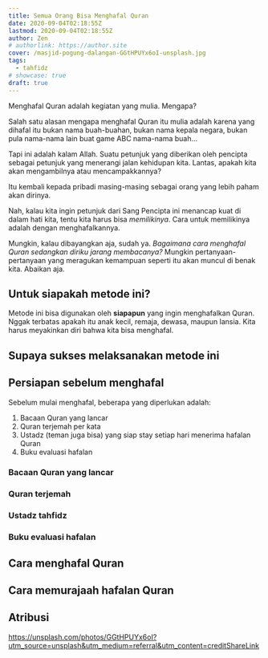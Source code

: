 ```yaml
---
title: Semua Orang Bisa Menghafal Quran
date: 2020-09-04T02:18:55Z
lastmod: 2020-09-04T02:18:55Z
author: Zen
# authorlink: https://author.site
cover: /masjid-pogung-dalangan-GGtHPUYx6oI-unsplash.jpg
tags:
  - tahfidz
# showcase: true
draft: true
---
```


Menghafal Quran adalah kegiatan yang mulia. Mengapa?

<!--more-->

Salah satu alasan mengapa menghafal Quran itu mulia adalah karena yang dihafal itu bukan nama buah-buahan, bukan nama kepala negara, bukan pula nama-nama lain buat game ABC nama-nama buah...

Tapi ini adalah kalam Allah. Suatu petunjuk yang diberikan oleh pencipta sebagai petunjuk yang menerangi jalan kehidupan kita. Lantas, apakah kita akan mengambilnya atau mencampakkannya?

Itu kembali kepada pribadi masing-masing sebagai orang yang lebih paham akan dirinya.

Nah, kalau kita ingin petunjuk dari Sang Pencipta ini menancap kuat di dalam hati kita, tentu kita harus bisa _memilikinya_. Cara untuk memilikinya adalah dengan menghafalkannya.

Mungkin, kalau dibayangkan aja, sudah ya. _Bagaimana cara menghafal Quran sedangkan diriku jarang membacanya?_ Mungkin pertanyaan-pertanyaan yang meragukan kemampuan seperti itu akan muncul di benak kita. Abaikan aja.

## Untuk siapakah metode ini?

Metode ini bisa digunakan oleh **siapapun** yang ingin menghafalkan  Quran. Nggak terbatas apakah itu anak kecil, remaja, dewasa, maupun lansia. Kita harus meyakinkan diri bahwa kita bisa menghafal.

## Supaya sukses melaksanakan metode ini

## Persiapan sebelum menghafal

Sebelum mulai menghafal, beberapa yang diperlukan adalah:

1. Bacaan Quran yang lancar
2. Quran terjemah per kata
3. Ustadz (teman juga bisa) yang siap stay setiap hari menerima hafalan Quran
4. Buku evaluasi hafalan

### Bacaan Quran yang lancar

### Quran terjemah

### Ustadz tahfidz

### Buku evaluasi hafalan

## Cara menghafal Quran 

## Cara memurajaah hafalan Quran

## Atribusi

<https://unsplash.com/photos/GGtHPUYx6oI?utm_source=unsplash&utm_medium=referral&utm_content=creditShareLink>